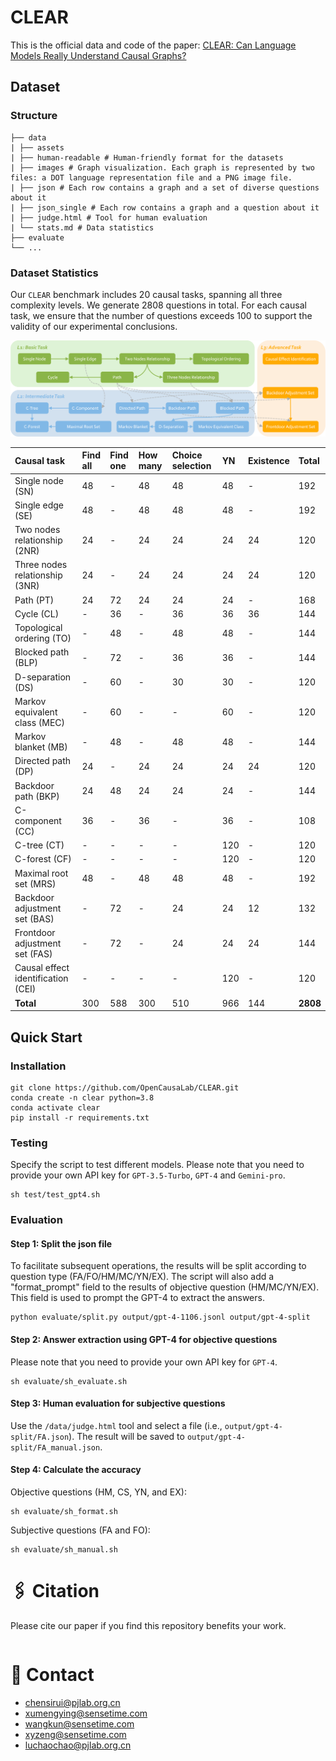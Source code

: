 # CLEAR
This is the official data and code of the paper: [CLEAR: Can Language Models Really Understand Causal Graphs?](https://arxiv.org/pdf/2405.00622)

## Dataset
### Structure
```
├── data
| ├── assets
| ├── human-readable # Human-friendly format for the datasets
| ├── images # Graph visualization. Each graph is represented by two files: a DOT language representation file and a PNG image file.
| ├── json # Each row contains a graph and a set of diverse questions about it
| ├── json_single # Each row contains a graph and a question about it
| ├── judge.html # Tool for human evaluation
| └── stats.md # Data statistics
├── evaluate
└── ...
```

### Dataset Statistics
Our `CLEAR` benchmark includes 20 causal tasks, spanning all three complexity levels. We generate 2808 questions in total. For each causal task, we ensure that the number of questions exceeds 100 to support the validity of our experimental conclusions.

<img src="data/assets/task_relations.png">

| **Causal task**                    | **Find all** | **Find one** | **How many** | **Choice selection** | **YN** | **Existence** | **Total** |
| :--------------------------------- | :----------- | :----------- | :----------- | :------------------- | :----- | :------------ | :-------- |
| Single node (SN)                   | 48           | -            | 48           | 48                   | 48     | -             | 192       |
| Single edge (SE)                   | 48           | -            | 48           | 48                   | 48     | -             | 192       |
| Two nodes relationship (2NR)       | 24           | -            | 24           | 24                   | 24     | 24            | 120       |
| Three nodes relationship (3NR)     | 24           | -            | 24           | 24                   | 24     | 24            | 120       |
| Path (PT)                          | 24           | 72           | 24           | 24                   | 24     | -             | 168       |
| Cycle (CL)                         | -            | 36           | -            | 36                   | 36     | 36            | 144       |
| Topological ordering (TO)          | -            | 48           | -            | 48                   | 48     | -             | 144       |
| Blocked path (BLP)                 | -            | 72           | -            | 36                   | 36     | -             | 144       |
| D-separation (DS)                  | -            | 60           | -            | 30                   | 30     | -             | 120       |
| Markov equivalent class (MEC)      | -            | 60           | -            | -                    | 60     | -             | 120       |
| Markov blanket (MB)                | -            | 48           | -            | 48                   | 48     | -             | 144       |
| Directed path (DP)                 | 24           | -            | 24           | 24                   | 24     | 24            | 120       |
| Backdoor path (BKP)                | 24           | 48           | 24           | 24                   | 24     | -             | 144       |
| C-component (CC)                   | 36           | -            | 36           | -                    | 36     | -             | 108       |
| C-tree (CT)                        | -            | -            | -            | -                    | 120    | -             | 120       |
| C-forest (CF)                      | -            | -            | -            | -                    | 120    | -             | 120       |
| Maximal root set (MRS)             | 48           | -            | 48           | 48                   | 48     | -             | 192       |
| Backdoor adjustment  set (BAS)     | -            | 72           | -            | 24                   | 24     | 12            | 132       |
| Frontdoor adjustment set (FAS)     | -            | 72           | -            | 24                   | 24     | 24            | 144       |
| Causal effect identification (CEI) | -            | -            | -            | -                    | 120    | -             | 120       |
| **Total**                          | 300          | 588          | 300          | 510                  | 966    | 144           | **2808**  |



## Quick Start
### Installation
```
git clone https://github.com/OpenCausaLab/CLEAR.git
conda create -n clear python=3.8
conda activate clear
pip install -r requirements.txt
```

### Testing
Specify the script to test different models. 
Please note that you need to provide your own API key for `GPT-3.5-Turbo`, `GPT-4` and `Gemini-pro`.
```
sh test/test_gpt4.sh
```

### Evaluation
#### Step 1: Split the json file
To facilitate subsequent operations, the results will be split according to question type (FA/FO/HM/MC/YN/EX). The script will also add a "format_prompt" field to the results of objective question (HM/MC/YN/EX). This field is used to prompt the GPT-4 to extract the answers.
```
python evaluate/split.py output/gpt-4-1106.jsonl output/gpt-4-split
```

#### Step 2: Answer extraction using GPT-4 for objective questions
Please note that you need to provide your own API key for `GPT-4`.
```
sh evaluate/sh_evaluate.sh
```

#### Step 3: Human evaluation for subjective questions
Use the `/data/judge.html` tool and select a file (i.e., `output/gpt-4-split/FA.json`). The result will be saved to `output/gpt-4-split/FA_manual.json`.


#### Step 4: Calculate the accuracy
Objective questions (HM, CS, YN, and EX):
```
sh evaluate/sh_format.sh
```

Subjective questions (FA and FO):
```
sh evaluate/sh_manual.sh
```



# 🖇️ Citation
Please cite our paper if you find this repository benefits your work.
```bibtex


```

# 📧 Contact 
- chensirui@pjlab.org.cn
- xumengying@sensetime.com
- wangkun@sensetime.com
- xyzeng@sensetime.com
- luchaochao@pjlab.org.cn
